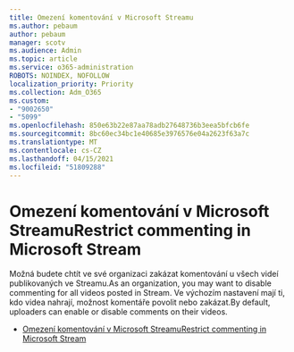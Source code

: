 ```yaml
---
title: Omezení komentování v Microsoft Streamu
ms.author: pebaum
author: pebaum
manager: scotv
ms.audience: Admin
ms.topic: article
ms.service: o365-administration
ROBOTS: NOINDEX, NOFOLLOW
localization_priority: Priority
ms.collection: Adm_O365
ms.custom:
- "9002650"
- "5099"
ms.openlocfilehash: 850e63b22e87aa78adb27648736b3eea5bfcb6fe
ms.sourcegitcommit: 8bc60ec34bc1e40685e3976576e04a2623f63a7c
ms.translationtype: MT
ms.contentlocale: cs-CZ
ms.lasthandoff: 04/15/2021
ms.locfileid: "51809288"
---
```

# <a name="restrict-commenting-in-microsoft-stream"></a><span data-ttu-id="59a74-102">Omezení komentování v Microsoft Streamu</span><span class="sxs-lookup"><span data-stu-id="59a74-102">Restrict commenting in Microsoft Stream</span></span>

<span data-ttu-id="59a74-103">Možná budete chtít ve své organizaci zakázat komentování u všech videí publikovaných ve Streamu.</span><span class="sxs-lookup"><span data-stu-id="59a74-103">As an organization, you may want to disable commenting for all videos posted in Stream.</span></span> <span data-ttu-id="59a74-104">Ve výchozím nastavení mají ti, kdo videa nahrají, možnost komentáře povolit nebo zakázat.</span><span class="sxs-lookup"><span data-stu-id="59a74-104">By default, uploaders can enable or disable comments on their videos.</span></span>

- [<span data-ttu-id="59a74-105">Omezení komentování v Microsoft Streamu</span><span class="sxs-lookup"><span data-stu-id="59a74-105">Restrict commenting in Microsoft Stream</span></span>](https://docs.microsoft.com/stream/portal-disable-comments)
